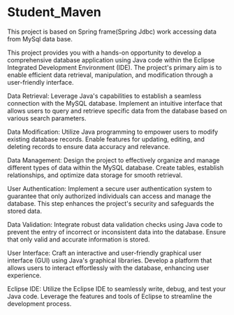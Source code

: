 # Student_Maven
This project is based on Spring frame(Spring Jdbc) work accessing data from MySql data base.

This project provides you with a hands-on opportunity to develop a comprehensive database application using Java code within the Eclipse Integrated Development Environment (IDE). 
The project's primary aim is to enable efficient data retrieval, manipulation, and modification through a user-friendly interface.

Data Retrieval: 
Leverage Java's capabilities to establish a seamless connection with the MySQL database.
Implement an intuitive interface that allows users to query and retrieve specific data from the database based on various search parameters.

Data Modification:
Utilize Java programming to empower users to modify existing database records. 
Enable features for updating, editing, and deleting records to ensure data accuracy and relevance.

Data Management: 
Design the project to effectively organize and manage different types of data within the MySQL database. 
Create tables, establish relationships, and optimize data storage for smooth retrieval.

User Authentication: 
Implement a secure user authentication system to guarantee that only authorized individuals can access and manage the database. 
This step enhances the project's security and safeguards the stored data.

Data Validation: 
Integrate robust data validation checks using Java code to prevent the entry of incorrect or inconsistent data into the database. 
Ensure that only valid and accurate information is stored.

User Interface: 
Craft an interactive and user-friendly graphical user interface (GUI) using Java's graphical libraries.
Develop a platform that allows users to interact effortlessly with the database, enhancing user experience.

Eclipse IDE: Utilize the Eclipse IDE to seamlessly write, debug, and test your Java code. Leverage the features and tools of Eclipse to streamline the development process.
